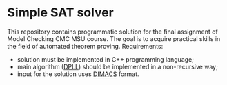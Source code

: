 # Simple SAT solver

This repository contains programmatic solution for the final assignment of Model Checking CMC MSU course. The goal is to acquire practical skills in the field of automated theorem proving. Requirements: 
* solution must be implemented in C++ programming language;
* main algorithm ([DPLL](https://ru.wikipedia.org/wiki/DPLL)) should be implemented in a non-recursive way;
* input for the solution uses [DIMACS](https://fairmut3x.wordpress.com/2011/07/29/cnf-conjunctive-normal-form-dimacs-format-explained/) format.
